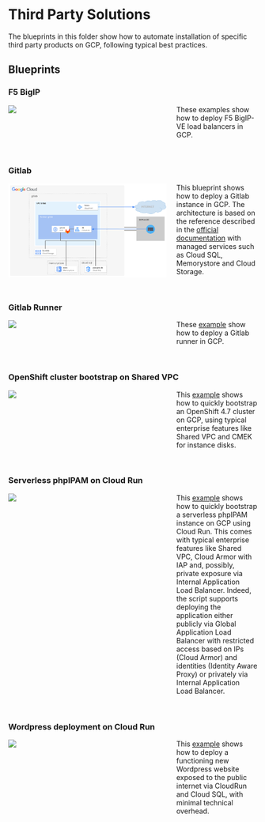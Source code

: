 # Third Party Solutions

The blueprints in this folder show how to automate installation of specific third party products on GCP, following typical best practices.

## Blueprints

### F5 BigIP

<a href="./f5-bigip/" title="F5 BigIP"><img src="./phpipam/diagram.png" align="left" width="320px"></a> <p style="margin-left: 340px">These examples show how to deploy F5 BigIP-VE load balancers in GCP.</p>

<br clear="left">

### Gitlab

<a href="./gitlab/" title="Gitlab"><img src="./gitlab/diagram.png" align="left" width="320px"></a> <p style="margin-left: 340px">This blueprint shows how to deploy a Gitlab instance in GCP. The architecture is based on the reference described in the [official documentation](https://docs.gitlab.com/ee/administration/reference_architectures/1k_users.html) with managed services such as Cloud SQL, Memorystore and Cloud Storage.</p>

<br clear="left">

### Gitlab Runner

<a href="./gitlab-runner/" title="Gitlab Runner"><img src="./gitlab-runner/images/docker-autoscaler.png" align="left" width="320px"></a> <p style="margin-left: 340px">These [example](./gitlab-runner/) show how to deploy a Gitlab runner in GCP.</p>

<br clear="left">

### OpenShift cluster bootstrap on Shared VPC

<a href="./openshift/" title="HubOpenShift bootstrap example"><img src="./openshift/diagram.png" align="left" width="320px"></a> <p style="margin-left: 340px"> This [example](./openshift/) shows how to quickly bootstrap an OpenShift 4.7 cluster on GCP, using typical enterprise features like Shared VPC and CMEK for instance disks. </p>

<br clear="left">

### Serverless phpIPAM on Cloud Run

<a href="./phpipam/" title="phpIPAM bootstrap example"><img src="./phpipam/images/phpipam.png" align="left" width="320px"></a> <p style="margin-left: 340px">This [example](./phpipam/) shows how to quickly bootstrap a serverless phpIPAM instance on GCP using Cloud Run. This comes with typical enterprise features like Shared VPC, Cloud Armor with IAP and, possibly, private exposure via Internal Application Load Balancer. Indeed, the script supports deploying the application either publicly via Global Application Load Balancer with restricted access based on IPs (Cloud Armor) and identities (Identity Aware Proxy) or privately via Internal Application Load Balancer.</p>

<br clear="left">

### Wordpress deployment on Cloud Run

<a href="./wordpress/cloudrun/" title="Wordpress deployment on Cloud Run"><img src="./wordpress/cloudrun/images/architecture.png" align="left" width="320px"></a> <p style="margin-left: 340px"> This [example](./wordpress/cloudrun/) shows how to deploy a functioning new Wordpress website exposed to the public internet via CloudRun and Cloud SQL, with minimal technical overhead. </p>

<br clear="left">
